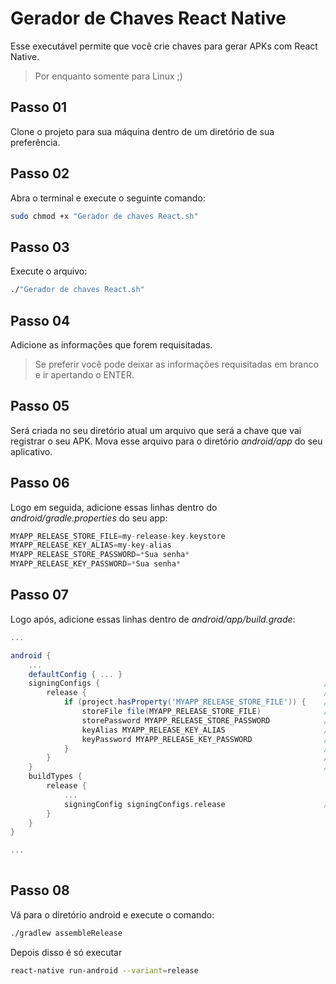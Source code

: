 # Gerador de Chaves React Native

Esse executável permite que você crie chaves para gerar APKs com React Native.

> Por enquanto somente para Linux ;)

## Passo 01

Clone o projeto para sua máquina dentro de um diretório de sua preferência.

## Passo 02

Abra o terminal e execute o seguinte comando:

```bash
sudo chmod +x "Gerador de chaves React.sh"
```

## Passo 03

Execute o arquivo:
```sh
./"Gerador de chaves React.sh"
```

## Passo 04

Adicione as informações que forem requisitadas.

> Se preferir você pode deixar as informações requisitadas em branco e ir apertando o ENTER.

## Passo 05

Será criada no seu diretório atual um arquivo que será a chave que vai registrar o seu APK. Mova esse arquivo para o diretório *android/app* do seu aplicativo.

## Passo 06

Logo em seguida, adicione essas linhas dentro do *android/gradle.properties* do seu app:

```groovy
MYAPP_RELEASE_STORE_FILE=my-release-key.keystore
MYAPP_RELEASE_KEY_ALIAS=my-key-alias
MYAPP_RELEASE_STORE_PASSWORD=*Sua senha*
MYAPP_RELEASE_KEY_PASSWORD=*Sua senha*
```

## Passo 07

Logo após, adicione essas linhas dentro de *android/app/build.grade*:

```groovy
...

android {
    ...
    defaultConfig { ... }
    signingConfigs {                                                  // }
        release {                                                     // }
            if (project.hasProperty('MYAPP_RELEASE_STORE_FILE')) {    // }
                storeFile file(MYAPP_RELEASE_STORE_FILE)              // }  Essas Linhas
                storePassword MYAPP_RELEASE_STORE_PASSWORD            // }
                keyAlias MYAPP_RELEASE_KEY_ALIAS                      // }
                keyPassword MYAPP_RELEASE_KEY_PASSWORD                // }
            }                                                         // }
        }                                                             // }
    }                                                                 // }
    buildTypes {
        release {
            ...
            signingConfig signingConfigs.release                      //  Essa linha
        }
    }
}

...
 
```

## Passo 08

Vá para o diretório android e execute o comando:

```sh
./gradlew assembleRelease
```

Depois disso é só executar 

```sh
react-native run-android --variant=release
```